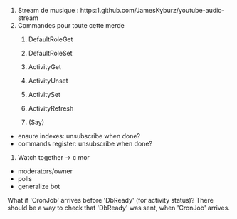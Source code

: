 1. Stream de musique : https:1.github.com/JamesKyburz/youtube-audio-stream
2. Commandes pour toute cette merde
   1. DefaultRoleGet
   2. DefaultRoleSet

   3. ActivityGet
   4. ActivityUnset
   5. ActivitySet
   6. ActivityRefresh

   7. (Say)

- ensure indexes: unsubscribe when done?
- commands register: unsubscribe when done?

1. Watch together -> c mor

- moderators/owner
- polls
- generalize bot

What if 'CronJob' arrives before 'DbReady' (for activity status)? There should be a way to check that 'DbReady' was sent, when 'CronJob' arrives.
